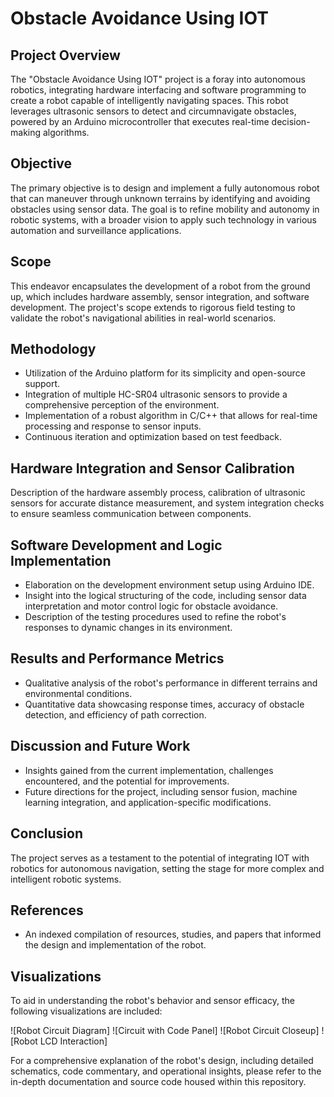# Obstacle Avoidance Using IOT

## Project Overview
The "Obstacle Avoidance Using IOT" project is a foray into autonomous robotics, integrating hardware interfacing and software programming to create a robot capable of intelligently navigating spaces. This robot leverages ultrasonic sensors to detect and circumnavigate obstacles, powered by an Arduino microcontroller that executes real-time decision-making algorithms.

## Objective
The primary objective is to design and implement a fully autonomous robot that can maneuver through unknown terrains by identifying and avoiding obstacles using sensor data. The goal is to refine mobility and autonomy in robotic systems, with a broader vision to apply such technology in various automation and surveillance applications.

## Scope
This endeavor encapsulates the development of a robot from the ground up, which includes hardware assembly, sensor integration, and software development. The project's scope extends to rigorous field testing to validate the robot's navigational abilities in real-world scenarios.

## Methodology
- Utilization of the Arduino platform for its simplicity and open-source support.
- Integration of multiple HC-SR04 ultrasonic sensors to provide a comprehensive perception of the environment.
- Implementation of a robust algorithm in C/C++ that allows for real-time processing and response to sensor inputs.
- Continuous iteration and optimization based on test feedback.

## Hardware Integration and Sensor Calibration
Description of the hardware assembly process, calibration of ultrasonic sensors for accurate distance measurement, and system integration checks to ensure seamless communication between components.

## Software Development and Logic Implementation
- Elaboration on the development environment setup using Arduino IDE.
- Insight into the logical structuring of the code, including sensor data interpretation and motor control logic for obstacle avoidance.
- Description of the testing procedures used to refine the robot's responses to dynamic changes in its environment.

## Results and Performance Metrics
- Qualitative analysis of the robot's performance in different terrains and environmental conditions.
- Quantitative data showcasing response times, accuracy of obstacle detection, and efficiency of path correction.

## Discussion and Future Work
- Insights gained from the current implementation, challenges encountered, and the potential for improvements.
- Future directions for the project, including sensor fusion, machine learning integration, and application-specific modifications.

## Conclusion
The project serves as a testament to the potential of integrating IOT with robotics for autonomous navigation, setting the stage for more complex and intelligent robotic systems.

## References
- An indexed compilation of resources, studies, and papers that informed the design and implementation of the robot.

## Visualizations
To aid in understanding the robot's behavior and sensor efficacy, the following visualizations are included:

![Robot Circuit Diagram]
![Circuit with Code Panel]
![Robot Circuit Closeup]
![Robot LCD Interaction]

For a comprehensive explanation of the robot's design, including detailed schematics, code commentary, and operational insights, please refer to the in-depth documentation and source code housed within this repository.

